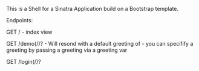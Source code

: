 This is a Shell for a Sinatra Application build on a Bootstrap template.

Endpoints:

GET / - index view

GET /demo(/)? - Will resond with a default greeting of 
	- you can specifify a greeting by passing a greeting via a greeting var 

GET /login(/)?